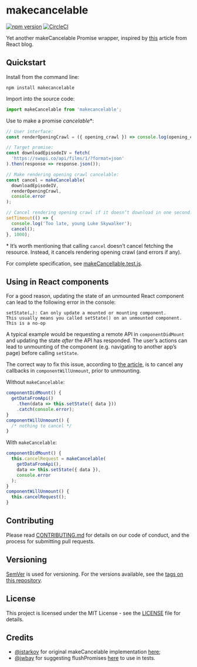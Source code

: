 # makecancelable

[![npm version](https://img.shields.io/npm/v/makecancelable.svg?style=flat)](https://npmjs.org/package/makecancelable)
[![CircleCI](https://circleci.com/gh/sergeysolovev/makecancelable.svg?style=shield)](https://circleci.com/gh/sergeysolovev/makecancelable)

Yet another makeCancelable Promise wrapper, inspired by
[this](https://reactjs.org/blog/2015/12/16/ismounted-antipattern.html) article
from React blog.

## Quickstart

Install from the command line:

```shell
npm install makecancelable
```

Import into the source code:

```js
import makeCancelable from 'makecancelable';
```

Use to make a promise _cancelable_\*:

```js
// User interface:
const renderOpeningCrawl = ({ opening_crawl }) => console.log(opening_crawl);

// Target promise:
const downloadEpisodeIV = fetch(
  'https://swapi.co/api/films/1/?format=json'
).then(response => response.json());

// Make rendering opening crawl cancelable:
const cancel = makeCancelable(
  downloadEpisodeIV,
  renderOpeningCrawl,
  console.error
);

// Cancel rendering opening crawl if it doesn’t download in one second:
setTimeout(() => {
  console.log('Too late, young Luke Skywalker');
  cancel();
}, 1000);
```

\* It’s worth mentioning that calling `cancel` doesn’t cancel fetching the
resource. Instead, it cancels rendering opening crawl (and errors if any).

For complete specification, see
[makeCancellable.test.js](https://github.com/sergeysolovev/makecancelable/blob/master/src/makeCancelable.test.js).

## Using in React components

For a good reason, updating the state of an unmounted React component can lead
to the following error in the console:

```
setState(…): Can only update a mounted or mounting component.
This usually means you called setState() on an unmounted component. This is a no-op
```

A typical example would be requesting a remote API in `componentDidMount` and
updating the state _after_ the API has responded. The user’s actions can lead to
unmounting of the component (e.g. navigating to another app’s page) before
calling `setState`.

The correct way to fix this issue, according to
[the article](https://reactjs.org/blog/2015/12/16/ismounted-antipattern.html),
is to cancel any callbacks in `componentWillUnmount`, prior to unmounting.

Without `makeCancelable`:

```javascript
componentDidMount() {
  getDataFromApi()
    .then(data => this.setState({ data }))
    .catch(console.error);
}
componentWillUnmount() {
  /* nothing to cancel */
}
```

With `makeCancelable`:

```javascript
componentDidMount() {
  this.cancelRequest = makeCancelable(
    getDataFromApi(),
    data => this.setState({ data }),
    console.error
  );
}
componentWillUnmount() {
  this.cancelRequest();
}
```

## Contributing

Please read [CONTRIBUTING.md](CONTRIBUTING.md) for details on our code of
conduct, and the process for submitting pull requests.

## Versioning

[SemVer](http://semver.org/) is used for versioning. For the versions available,
see the
[tags on this repository](https://github.com/sergeysolovev/makecancelable/tags).

## License

This project is licensed under the MIT License - see the [LICENSE](LICENSE) file
for details.

## Credits

- [@istarkov](https://github.com/istarkov) for original makeCancelable
  implementation
  [here](https://github.com/facebook/react/issues/5465#issuecomment-157888325);
- [@jwbay](https://github.com/jwbay) for suggesting flushPromises
  [here](https://github.com/facebook/jest/issues/2157#issuecomment-279171856) to
  use in tests.
